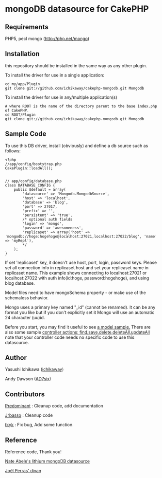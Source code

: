 # mongoDB datasource for CakePHP

## Requirements
PHP5, 
pecl mongo (http://php.net/mongo)

## Installation

this repository should be installed in the same way as any other plugin.

To install the driver for use in a single application:

	cd my/app/Plugin
	git clone git://github.com/ichikaway/cakephp-mongodb.git Mongodb

To install the driver for use in any/multiple application(s)

	# where ROOT is the name of the directory parent to the base index.php of CakePHP.
	cd ROOT/Plugin
	git clone git://github.com/ichikaway/cakephp-mongodb.git Mongodb
	
## Sample Code

To use this DB driver, install (obviously) and define a db source such as follows:

	<?php
	//app/config/bootstrap.php
	CakePlugin::loadAll();


	// app/config/database.php
	class DATABASE_CONFIG {
		public $default = array(
			'datasource' => 'Mongodb.MongodbSource',
			'host' => 'localhost',
			'database' => 'blog',
			'port' => 27017,
			'prefix' => '',
			'persistent' => 'true',
			/* optional auth fields
			'login' => 'mongo',	
			'password' => 'awesomeness',
			'replicaset' => array('host' => 'mongodb://hoge:hogehoge@localhost:27021,localhost:27022/blog', 'name' => 'myRepl'),
			*/
		);
	}


If set 'replicaset' key, it doesn't use host, port, login, password keys. 
Please set all connection info in replicaset host and set your replicaset name in replicaset name.
This example shows connecting to localhost:27021 or localhost:27022 with auth info(id:hoge, password:hogehoge), 
and using blog database.

Model files need to have mongoSchema property - or make use of the schemaless behavior. 

Mongo uses a primary key named "\_id" (cannot be renamed). It can be any format you like but if you don't explicitly set it Mongo will use an automatic 24 character (uu)id.

Before you start, you may find it useful to see [a model sample.](http://github.com/ichikaway/mongoDB-Datasource/blob/master/samples/models/post.php)
There are also some sample [controller actions: find,save,delete,deleteAll,updateAll](http://github.com/ichikaway/mongoDB-Datasource/blob/master/samples/controllers/posts_controller.php) note that your controller code needs no specific code to use this datasource.

## Author
Yasushi Ichikawa ([ichikaway](http://twitter.com/ichikaway))

Andy Dawson ([AD7six](http://twitter.com/AD7six))


## Contributors
[Predominant](http://github.com/predominant/) : Cleanup code, add documentation

[Jrbasso](http://github.com/jrbasso/) : Cleanup code

[tkyk](http://github.com/tkyk/) : Fix bug, Add some function.


## Reference
Reference code, Thank you!

[Nate Abele's lithium mongoDB datasource](http://li3.rad-dev.org/)

[Joél Perras' divan](http://github.com/jperras/divan/)

